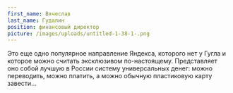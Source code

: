 ```yaml
---
first_name: Вячеслав
last_name: Гудалин
position: финансовый директор
picture: /images/uploads/untitled-1-38-1-.png
---
```

Это еще одно популярное направление Яндекса, которого нет у Гугла и которое можно считать эксклюзивом по-настоящему. Представляет оно собой лучшую в России систему универсальных денег: можно переводить, можно платить, а можно обычную пластиковую карту завести...